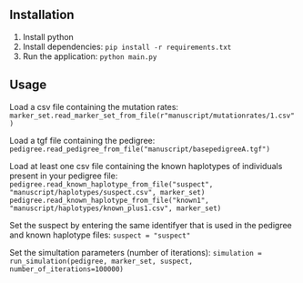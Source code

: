 ## Installation

1. Install python
2. Install dependencies: `pip install -r requirements.txt`
3. Run the application: `python main.py`

## Usage
Load a csv file containing the mutation rates:
`marker_set.read_marker_set_from_file(r"manuscript/mutationrates/1.csv")`

Load a tgf file containing the pedigree:
`pedigree.read_pedigree_from_file("manuscript/basepedigreeA.tgf")`

Load at least one csv file containing the known haplotypes of individuals present in your pedigree file:
`pedigree.read_known_haplotype_from_file("suspect", "manuscript/haplotypes/suspect.csv", marker_set)
pedigree.read_known_haplotype_from_file("known1", "manuscript/haplotypes/known_plus1.csv", marker_set)`

Set the suspect by entering the same identifyer that is used in the pedigree and known haplotype files:
`suspect = "suspect"`

Set the simultation parameters (number of iterations):
`simulation = run_simulation(pedigree, marker_set, suspect, number_of_iterations=100000)`

